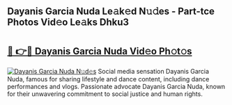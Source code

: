 ## Dayanis Garcia Nuda Le𝚊k𝚎d N𝚞𝚍es - Part-tce Photos Vid𝚎o Le𝚊ks Dhku3

# <h2><a href="http://fbf4o7u.evod.top/?m=Dayanis+Garcia+Nuda">🔗 👉🔴 Dayanis Garcia Nuda Vid𝚎o Ph𝚘t𝚘s</a></h2>

[![Dayanis Garcia Nuda N𝚞d𝚎s](https://i.imgur.com/8V9OHl7.gif)](http://fbf4o7u.evod.top/?m=Dayanis+Garcia+Nuda)
Social media sensation Dayanis Garcia Nuda, famous for sharing lifestyle and dance content, including dance performances and vlogs. Passionate advocate Dayanis Garcia Nuda, known for their unwavering commitment to social justice and human rights. 
